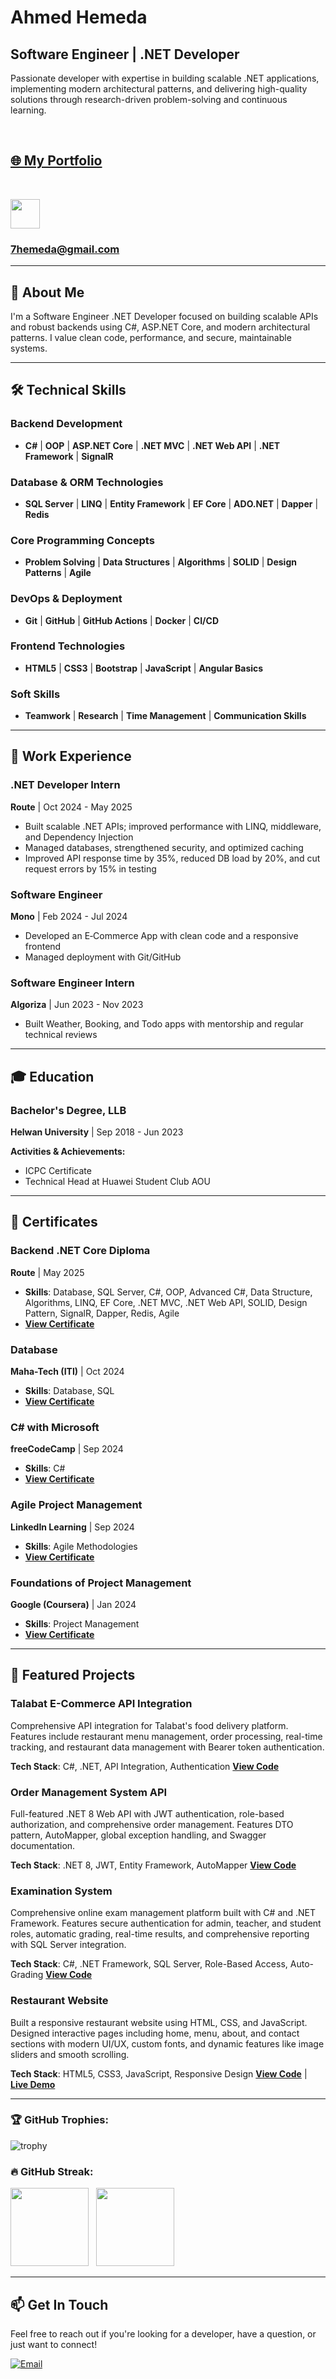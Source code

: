 <div align="left">  
  <h1>Ahmed Hemeda</h1>
  <h2>Software Engineer | .NET Developer</h2>
  
  <p>Passionate developer with expertise in building scalable .NET applications, implementing modern architectural patterns, and delivering high-quality solutions through research-driven problem-solving and continuous learning.</p>
</div>
<br>

## [🌐 My Portfolio](https://a-hemeda.github.io/Portfolio/)
<br>

<p align="left">
  <a href="https://www.linkedin.com/in/a-hemeda"> <!-- LinkedIn Profile -->
    <img src="https://upload.wikimedia.org/wikipedia/commons/1/19/LinkedIn_logo.svg" height="47"/>
  </a>
</p>

### [7hemeda@gmail.com](mailto:7hemeda@gmail.com)

--------------------------------------------------------

## 🚀 About Me

I'm a Software Engineer .NET Developer focused on building scalable APIs and robust backends using C#, ASP.NET Core, and modern architectural patterns. I value clean code, performance, and secure, maintainable systems.

--------------------------------------------------------

## 🛠️ Technical Skills

### Backend Development
- **C#** | **OOP** | **ASP.NET Core** | **.NET MVC** | **.NET Web API** | **.NET Framework** | **SignalR**

### Database & ORM Technologies
- **SQL Server** | **LINQ** | **Entity Framework** | **EF Core** | **ADO.NET** | **Dapper** | **Redis**

### Core Programming Concepts
- **Problem Solving** | **Data Structures** | **Algorithms** | **SOLID** | **Design Patterns** | **Agile**

### DevOps & Deployment
- **Git** | **GitHub** | **GitHub Actions** | **Docker** | **CI/CD**

### Frontend Technologies
- **HTML5** | **CSS3** | **Bootstrap** | **JavaScript** | **Angular Basics**

### Soft Skills
- **Teamwork** | **Research** | **Time Management** | **Communication Skills**

--------------------------------------------------------

## 💼 Work Experience

### .NET Developer Intern
**Route** | Oct 2024 - May 2025
- Built scalable .NET APIs; improved performance with LINQ, middleware, and Dependency Injection
- Managed databases, strengthened security, and optimized caching
- Improved API response time by 35%, reduced DB load by 20%, and cut request errors by 15% in testing

### Software Engineer
**Mono** | Feb 2024 - Jul 2024
- Developed an E‑Commerce App with clean code and a responsive frontend
- Managed deployment with Git/GitHub

### Software Engineer Intern
**Algoriza** | Jun 2023 - Nov 2023
- Built Weather, Booking, and Todo apps with mentorship and regular technical reviews

--------------------------------------------------------

## 🎓 Education

### Bachelor's Degree, LLB
**Helwan University** | Sep 2018 - Jun 2023

**Activities & Achievements:**
- ICPC Certificate
- Technical Head at Huawei Student Club AOU

--------------------------------------------------------

## 🏅 Certificates

### Backend .NET Core Diploma
**Route** | May 2025
- **Skills**: Database, SQL Server, C#, OOP, Advanced C#, Data Structure, Algorithms, LINQ, EF Core, .NET MVC, .NET Web API, SOLID, Design Pattern, SignalR, Dapper, Redis, Agile
- **[View Certificate](https://drive.google.com/file/d/1QxexUigIy7CT6yVzr_Rb2GiG4EHD1YpT/view?usp=sharing)**

### Database
**Maha-Tech (ITI)** | Oct 2024
- **Skills**: Database, SQL
- **[View Certificate](https://drive.google.com/file/d/1hSVMNE5G2POTEbrzaa-q9jRXCwNZpZaF/view?usp=sharing)**

### C# with Microsoft
**freeCodeCamp** | Sep 2024
- **Skills**: C#
- **[View Certificate](https://www.freecodecamp.org/certification/fcca3b32b19-3fc7-461c-a5b6-3209a0a5be51/foundational-c-sharp-with-microsoft)**

### Agile Project Management
**LinkedIn Learning** | Sep 2024
- **Skills**: Agile Methodologies
- **[View Certificate](https://www.linkedin.com/learning/certificates/f746213a42a37614e30c62819263645815df4b038dd10cbf026344fa7acf5d3d?trk=share_certificate)**

### Foundations of Project Management
**Google (Coursera)** | Jan 2024
- **Skills**: Project Management
- **[View Certificate](https://www.coursera.org/account/accomplishments/verify/EVA33U556NB3)**

--------------------------------------------------------

## 🚀 Featured Projects

### Talabat E-Commerce API Integration
Comprehensive API integration for Talabat's food delivery platform. Features include restaurant menu management, order processing, real-time tracking, and restaurant data management with Bearer token authentication.

**Tech Stack**: C#, .NET, API Integration, Authentication
**[View Code](https://github.com/A-Hemeda/Talabat-E-Commerce)**

### Order Management System API
Full-featured .NET 8 Web API with JWT authentication, role-based authorization, and comprehensive order management. Features DTO pattern, AutoMapper, global exception handling, and Swagger documentation.

**Tech Stack**: .NET 8, JWT, Entity Framework, AutoMapper
**[View Code](https://github.com/A-Hemeda/Order-Management-System)**

### Examination System
Comprehensive online exam management platform built with C# and .NET Framework. Features secure authentication for admin, teacher, and student roles, automatic grading, real-time results, and comprehensive reporting with SQL Server integration.

**Tech Stack**: C#, .NET Framework, SQL Server, Role-Based Access, Auto-Grading
**[View Code](https://github.com/A-Hemeda/Examination-System)**

### Restaurant Website
Built a responsive restaurant website using HTML, CSS, and JavaScript. Designed interactive pages including home, menu, about, and contact sections with modern UI/UX, custom fonts, and dynamic features like image sliders and smooth scrolling.

**Tech Stack**: HTML5, CSS3, JavaScript, Responsive Design
**[View Code](https://github.com/A-Hemeda/Restaurant)** | **[Live Demo](https://a-hemeda.github.io/Restaurant/)**

--------------------------------------------------------

<h3 align="left">🏆 GitHub Trophies:</h3>
  <p align="left">
  
  ![trophy](https://github-profile-trophy-ahmed.vercel.app/?username=A-Hemeda&theme=onestar&no-bg=true&no-frame=true&row=1&column=7)
  </div>

<h3 align="left">🔥 GitHub Streak:</h3>
  <p align="left">
    <!-- <img src="https://github-readme-stats.vercel.app/api?username=a-hemeda&show_icons=true&theme=highcontrast" height="125"/> &nbsp; <!-- GitHub Stats -->
    <img src="https://streak-stats.demolab.com/?user=a-hemeda&theme=highcontrast" height="125"/> &nbsp; <!-- GitHub Streak -->
    <img src="https://github-readme-stats.vercel.app/api/top-langs?username=a-hemeda&layout=compact&langs_count=6&theme=highcontrast" height="125"/> <!-- Most Used Languages -->
  </p>


--------------------------------------------------------

## 📫 Get In Touch

Feel free to reach out if you're looking for a developer, have a question, or just want to connect!

<div align="left">
  <a href="mailto:7hemeda@gmail.com">
    <img src="https://img.shields.io/badge/Gmail-D14836?style=for-the-badge&logo=gmail&logoColor=white" alt="Email">
  </a>
</div>
